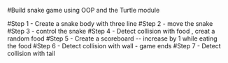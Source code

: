 #Build snake game using OOP and the Turtle module 

#Step 1 - Create a snake body with three line
#Step 2 - move the snake
#Step 3 - control the snake 
#Step 4 - Detect collision with food , creat a random food 
#Step 5 - Create a scoreboard -- increase by 1 while eating the food
#Step 6 - Detect collision with wall - game ends
#Step 7 - Detect collision with tail

